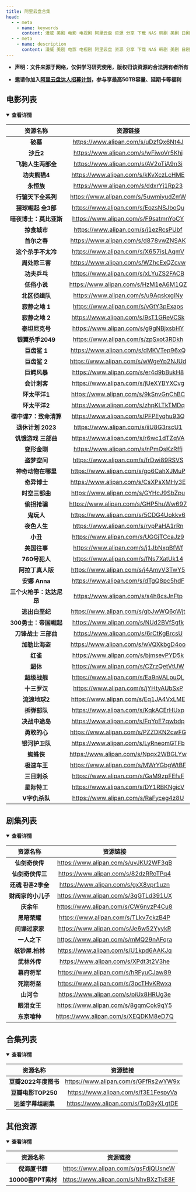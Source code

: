 ```yaml
---
title: 阿里云盘合集
head:
  - - meta
    - name: keywords
      content: 漫威 美剧 电影 电视剧 阿里云盘 资源 分享 下载 NAS 韩剧 美剧 日剧 欧剧 剧集 合集 榜单 图书 素材 列表 链接
  - - meta
    - name: description
      content: 漫威 美剧 电影 电视剧 阿里云盘 资源 分享 下载 NAS 韩剧 美剧 日剧 欧剧 剧集 合集 榜单 图书 素材 列表 资源
---
```


- **声明：文件来源于网络，仅供学习研究使用，版权归该资源的合法拥有者所有**

- **邀请你加入[阿里云盘达人招募计划](https://pages.aliyundrive.com/mobile-page/web/signup.html?code=a98d13a)，参与享最高50TB容量、延期卡等福利**

## 电影列表

<details open> 
    <summary><strong>查看详情</strong></summary>

|         资源名称         |               资源链接               |
| :----------------------: | :----------------------------------: |
|         **破墓**         | https://www.alipan.com/s/uDzfQx6Nt4J |
|        **沙丘2**         | https://www.alipan.com/s/wFiwoVr5Khj |
|    **飞驰人生两部全**    | https://www.alipan.com/s/AV2oTiA9n3i |
|      **功夫熊猫4**       | https://www.alipan.com/s/kKvXczLcHME |
|        **永恒族**        | https://www.alipan.com/s/ddxrYj1Rp23 |
|    **行骗天下全系列**    | https://www.alipan.com/s/5uwmiyudZmW |
|    **猩球崛起 全3部**    | https://www.alipan.com/s/EozsNSJboQu |
|  **暗夜博士：莫比亚斯**  | https://www.alipan.com/s/F9satmnYoCY |
|       **掠食城市**       | https://www.alipan.com/s/j1ezRcsPUbf |
|       **首尔之春**       | https://www.alipan.com/s/d878vwZNSAK |
|    **这个杀手不太冷**    | https://www.alipan.com/s/X657isLAqmV |
|      **周处除三害**      | https://www.alipan.com/s/WZhcExQZcvw |
|       **功夫乒乓**       | https://www.alipan.com/s/xLYuZS2FACB |
|       **低俗小说**       | https://www.alipan.com/s/HzM1eA6M1QZ |
|      **北区侦缉队**      | https://www.alipan.com/s/u9AqskxgiNy |
|      **寂静之地 1**      | https://www.alipan.com/s/vGtY3pExaps |
|      **寂静之地 2**      | https://www.alipan.com/s/9sT1GReVCSk |
|      **泰坦尼克号**      | https://www.alipan.com/s/g9gNBjxsbHY |
|     **银翼杀手2049**     | https://www.alipan.com/s/zpSxot3RDkh |
|       **巨齿鲨 1**       | https://www.alipan.com/s/dMKVTep96xQ |
|       **巨齿鲨 2**       | https://www.alipan.com/s/wWgeYp2NJUd |
|       **巨鳄风暴**       | https://www.alipan.com/s/er4d9bBukH8 |
|       **会计刺客**       | https://www.alipan.com/s/jUeXYBYXCvg |
|      **环太平洋1**       | https://www.alipan.com/s/9kSnvGnChBC |
|      **环太平洋2**       | https://www.alipan.com/s/zhpKLTkTMDq |
|  **碟中谍7：致命清算**   | https://www.alipan.com/s/PFPEyqhu93Q |
|    **退休计划 2023**     | https://www.alipan.com/s/iiU8G3rscU1 |
|   **饥饿游戏 三部曲**    | https://www.alipan.com/s/r6wc1dTZqVA |
|       **变形金刚**       | https://www.alipan.com/s/nPmQsKzRffj |
|       **盗梦空间**       | https://www.alipan.com/s/frDwi89RSVS |
|    **神奇动物在哪里**    | https://www.alipan.com/s/go6CahXJMuP |
|       **奇异博士**       | https://www.alipan.com/s/CsXPsXMHy3E |
|      **时空三部曲**      | https://www.alipan.com/s/GYHcJ9SbZpu |
|       **偷拐抢骗**       | https://www.alipan.com/s/GHP5huWw697 |
|        **鬼玩人**        | https://www.alipan.com/s/5CDG4Uokkv6 |
|       **夜色人生**       | https://www.alipan.com/s/rypPaHA1rRn |
|         **小丑**         | https://www.alipan.com/s/UGGjTCcaJz9 |
|       **美国往事**       | https://www.alipan.com/s/j1JbNxgBfWf |
|      **760号犯人**       | https://www.alipan.com/s/fNs7XatUk14 |
|     **阿拉丁真人版**     | https://www.alipan.com/s/j4AmyV3TwY5 |
|      **安娜 Anna**       | https://www.alipan.com/s/dTgQ8pc5hdF |
| **三个火枪手：达达尼昂** | https://www.alipan.com/s/s4h8csJnFtp |
|      **逃出白垩纪**      | https://www.alipan.com/s/gbJwWQ6oWjt |
|  **300勇士：帝国崛起**   | https://www.alipan.com/s/NUd2BVfSgfk |
|   **刀锋战士 三部曲**    | https://www.alipan.com/s/6rCtKgBrcsU |
|      **加勒比海盗**      | https://www.alipan.com/s/wVQXkbgD4oo |
|         **红雀**         | https://www.alipan.com/s/bjmsevPYD5k |
|         **超体**         | https://www.alipan.com/s/CZrzQetVtUW |
|       **超级战舰**       | https://www.alipan.com/s/Ea9nVALpuQL |
|       **十三罗汉**       | https://www.alipan.com/s/jYHtyAUbSxP |
|      **流浪地球2**       | https://www.alipan.com/s/Eq1JA4VxLME |
|       **拆弹部队**       | https://www.alipan.com/s/KqkACErHUxp |
|      **决战中途岛**      | https://www.alipan.com/s/FqYoE7qwbdp |
|       **勇敢的心**       | https://www.alipan.com/s/PZZDKN2cwFG |
|      **银河护卫队**      | https://www.alipan.com/s/LyRneomGTFb |
|        **蜘蛛侠**        | https://www.alipan.com/s/Npqx2WBGLYw |
|       **极速车王**       | https://www.alipan.com/s/MWrYGbgWtBF |
|       **三日刺杀**       | https://www.alipan.com/s/GaM9zpFEfvF |
|       **星际特工**       | https://www.alipan.com/s/DY1RBKNgicV |
|      **V字仇杀队**       | https://www.alipan.com/s/RaFyceg4z8U |

</details>

## 剧集列表

<details open> 
    <summary><strong>查看详情</strong></summary>

|      资源名称      |               资源链接               |
| :----------------: | :----------------------------------: |
|   **仙剑奇侠传**   | https://www.alipan.com/s/uvJKU2WF3qB |
|  **仙剑奇侠传三**  | https://www.alipan.com/s/82dzRRoTPq4 |
| **还魂 환혼2季全** | https://www.alipan.com/s/gxX8vpr1uzn |
| **财阀家的小儿子** | https://www.alipan.com/s/3qGTLd391UX |
|     **庆余年**     | https://www.alipan.com/s/CW6nyzP4Cu8 |
|    **黑暗荣耀**    | https://www.alipan.com/s/TLkv7ckzB4P |
|   **间谍过家家**   | https://www.alipan.com/s/Je6w52YyykR |
|    **一人之下**    | https://www.alipan.com/s/mMQ29nAFqra |
|  **纸钞屋.柏林**   | https://www.alipan.com/s/U1kpd6AAKJq |
|    **武林外传**    | https://www.alipan.com/s/XPdt3t2V3he |
|    **幕府将军**    | https://www.alipan.com/s/hRFyuCJaw89 |
|    **死期将至**    | https://www.alipan.com/s/3pcTHvKRwxa |
|     **山河令**     | https://www.alipan.com/s/piUx8HRUg3e |
|    **眼泪女王**    | https://www.alipan.com/s/8gqmCok9qY5 |
|    **东京喰种**    | https://www.alipan.com/s/XEQDKM8eD7Q |

</details>

## 合集列表

<details open> 
    <summary><strong>查看详情</strong></summary>

|       资源名称       |               资源链接               |
| :------------------: | :----------------------------------: |
| **豆瓣2022年度图书** | https://www.alipan.com/s/GFfRs2wYW9x |
|  **豆瓣电影TOP250**  | https://www.alipan.com/s/f3E1FespyVa |
|  **远鉴字幕组剧集**  | https://www.alipan.com/s/ToD3yXLgtDE |

</details>

## 其他资源

<details open> 
    <summary><strong>查看详情</strong></summary>

|      资源名称      |               资源链接               |
| :----------------: | :----------------------------------: |
|   **倪海厦书籍**   | https://www.alipan.com/s/gsFdjQUsneW |
| **10000套PPT素材** | https://www.alipan.com/s/NhvBXzTkE8F |

</details>
